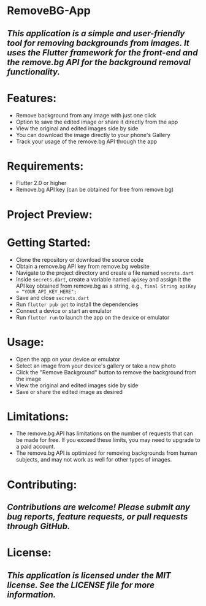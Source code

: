 # RemoveBG-App
## _This application is a simple and user-friendly tool for removing backgrounds from images. It uses the Flutter framework for the front-end and the remove.bg API for the background removal functionality._

# Features:

* Remove background from any image with just one click
* Option to save the edited image or share it directly from the app
* View the original and edited images side by side
* You can download the image directly to your phone's Gallery
* Track your usage of the remove.bg API through the app

# Requirements:

- Flutter 2.0 or higher
- Remove.bg API key (can be obtained for free from remove.bg)

# Project Preview: 


# Getting Started:

- Clone the repository or download the source code
- Obtain a remove.bg API key from remove.bg website
- Navigate to the project directory and create a file named `secrets.dart`
- Inside `secrets.dart`, create a variable named `apiKey` and assign it the API key obtained from remove.bg as a string, e.g., `final String apiKey = "YOUR_API_KEY_HERE";`
- Save and close `secrets.dart`
- Run `flutter pub get` to install the dependencies
- Connect a device or start an emulator
- Run `flutter run` to launch the app on the device or emulator

# Usage:

- Open the app on your device or emulator
- Select an image from your device's gallery or take a new photo
- Click the "Remove Background" button to remove the background from the image
- View the original and edited images side by side
- Save or share the edited image as desired

# Limitations:

- The remove.bg API has limitations on the number of requests that can be made for free. If you exceed these limits, you may need to upgrade to a paid account.
- The remove.bg API is optimized for removing backgrounds from human subjects, and may not work as well for other types of images.

# Contributing:

## _Contributions are welcome! Please submit any bug reports, feature requests, or pull requests through GitHub._

# License:

## _This application is licensed under the MIT license. See the LICENSE file for more information._
